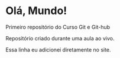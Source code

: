 # Olá, Mundo!
 Primeiro repositório do Curso Git e Git-hub

Repositório criado durante uma aula ao vivo.

Essa linha eu  adicionei diretamente  no site.
